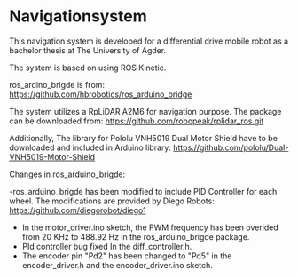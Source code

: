 # Navigationsystem
This navigation system is developed for a differential drive mobile robot as a bachelor thesis at The University of Agder. 

The system is based on using ROS Kinetic. 

ros_ardino_brigde is from: https://github.com/hbrobotics/ros_arduino_bridge


The system utilizes a RpLiDAR A2M6 for navigation purpose. The package can be downloaded from: https://github.com/robopeak/rplidar_ros.git


 Additionally, The library for Pololu VNH5019 Dual Motor Shield have to be downloaded and included in Arduino library: 
https://github.com/pololu/Dual-VNH5019-Motor-Shield 

Changes in ros_arduino_brigde:

-ros_arduino_brigde has been modified to include PID Controller for each wheel. The modifications are provided by Diego Robots:  https://github.com/diegorobot/diego1
- In the motor_driver.ino sketch, the PWM frequency has been overided from 20 KHz to 488.92 Hz in the ros_arduino_brigde package.
- PId controller bug fixed In the diff_controller.h.
- The encoder pin "Pd2" has been changed to "Pd5" in the encoder_driver.h and the encoder_driver.ino sketch. 

 

